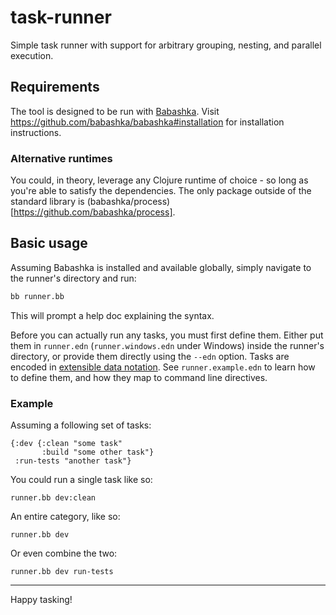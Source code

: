 # task-runner

Simple task runner with support for arbitrary grouping, nesting, and parallel execution.

## Requirements

The tool is designed to be run with [Babashka](https://babashka.org/).
Visit https://github.com/babashka/babashka#installation for installation instructions.

### Alternative runtimes

You could, in theory, leverage any Clojure runtime of choice - so long as you're able to satisfy the dependencies. The only package outside of the standard library is (babashka/process)[https://github.com/babashka/process].

## Basic usage

Assuming Babashka is installed and available globally, simply navigate to the runner's directory and run:

```sh
bb runner.bb
```

This will prompt a help doc explaining the syntax.

Before you can actually run any tasks, you must first define them. Either put them in `runner.edn` (`runner.windows.edn` under Windows) inside the runner's directory, or provide them directly using the `--edn` option. Tasks are encoded in [extensible data notation](https://github.com/edn-format/edn). See `runner.example.edn` to learn how to define them, and how they map to command line directives.

### Example

Assuming a following set of tasks:

```edn
{:dev {:clean "some task"
       :build "some other task"}
 :run-tests "another task"}
```

You could run a single task like so:

```runner.bb dev:clean```

An entire category, like so:

```runner.bb dev```

Or even combine the two:

```runner.bb dev run-tests```

---

Happy tasking!
